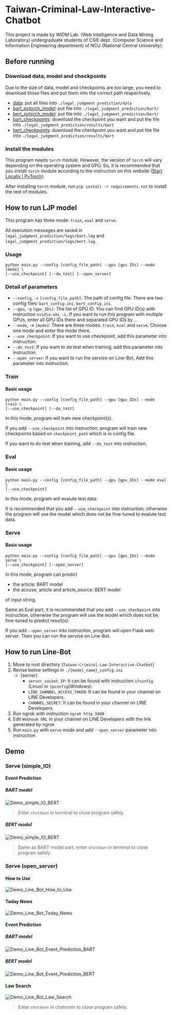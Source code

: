 # Taiwan-Criminal-Law-Interactive-Chatbot
This project is made by WIDM Lab. (Web Intelligence and Data Mining Laboratory) undergraduate students of CSIE dept. (Computer Science and Information Engineering department) of NCU (National Central University).

## Before running
### Download data, model and checkpoints
Due to the size of data, model and checkpoints are too large, you need to download those files and put them into the correct path respectively.

- [data](https://drive.google.com/drive/folders/1YJBfh5gQGuS58Gqrz4M4BqX1vaThK4kj?usp=sharing): put all files into `./legal_judgment_prediction/data`
- [bart_pytorch_model](https://drive.google.com/drive/folders/1Q39SVlJR2VuVVsnp3-iGY8J3LyJoJoxg?usp=sharing): put file into `./legal_judgment_prediction/bart/`
- [bert_pytorch_model](https://drive.google.com/drive/folders/1Q32kBQhizZ_7Zcwrw0qAFPxww9I6SsTG?usp=sharing): put file into `./legal_judgment_prediction/bert/`
- [bart_checkpoints](https://drive.google.com/drive/folders/1--R6VyusbBtMbUOcfk1xDKzEMEcn5olg?usp=sharing): download the checkpoint you want and put the file into `./legal_judgment_prediction/results/bart`
- [bert_checkpoints](https://drive.google.com/drive/folders/1CPgo7xCGPNT3pk3vIzWpYbBPCdjiPn1C?usp=sharing): download the checkpoint you want and put the file into `./legal_judgment_prediction/results/bert`

### Install the modules
This program needs `torch` module. However, the version of `torch` will vary depending on the operating system and GPU. So, it is recommended that you install `torch` module according to the instruction on this website ([Start Locally | PyTorch](https://pytorch.org/get-started/locally/)).

After installing `torch` module, run `pip install -r requirements.txt` to install the rest of modules.

## How to run LJP model
This program has three mode: `train`, `eval` and `serve`.

All execution messages are saved in `legal_judgment_prediction/logs/bart.log` and `legal_judgment_prediction/logs/bert.log`.

### Usage
```
python main.py --config [config_file_path] --gpu [gpu IDs] --mode [mode] \
[--use_checkpoint] [--do_test] [--open_server]
```

### Detail of parameters
- `--config`, `-c` `[config_file_path]`: The path of config file. There are two config files: `bart_config.ini`, `bert_config.ini`.
- `--gpu`, `-g` `[gpu_IDs]`: The list of GPU ID. You can find GPU ID(s) with instruction `nvidia-smi -L`. If you want to run this program with multiple GPUs, enter all GPU IDs there and separated GPU IDs by `,`.
- `--mode`, `-m` `[mode]`: There are three modes: `train`, `eval` and `serve`. Choose one mode and enter the mode there.
- `--use_checkpoint`: If you want to use checkpoint, add this parameter into instruction.
- `--do_test`: If you want to do test when training, add this parameter into instruction.
- `--open_server`: If you want to run the service on Line-Bot, Add this parameter into instruction.

### Train
#### Basic usage
```
python main.py --config [config_file_path] --gpu [gpu_IDs] --mode train \
[--use_checkpoint] [--do_test]
```

In this mode, program will train new checkpoint(s).

If you add `--use_checkpoint` into instruction, program will train new checkpoints based on `checkpoint_path` which is in config file.

If you want to do test when training, add `--do_test` into instruction.

### Eval
#### Basic usage
```
python main.py --config [config_file_path] --gpu [gpu_IDs] --mode eval \
[--use_checkpoint]
```

In this mode, program will evalute test data.

It is recommended that you add `--use_checkpoint` into instruction, otherwise the program will use the model which does not be fine-tuned to evalute test data.

### Serve
#### Basic usage
```
python main.py --config [config_file_path] --gpu [gpu_IDs] --mode serve \
[--use_checkpoint] [--open_server]
```

In this mode, program can predict

- the article: BART model
- the accuse, article and article_source: BERT model

of input string.

Same as Eval part, it is recommended that you add `--use_checkpoint` into instruction, otherwise the program will use the model which does not be fine-tuned to predict result(s).

If you add `--open_server` into instruction, program will open Flask web server. Then you can run the service on Line-Bot.

## How to run Line-Bot  
1. Move to root directory (`Taiwan-Criminal-Law-Interactive-Chatbot`)
2. Revise below settings in `./{model_name}_config.ini`
    - [server]
      - `server_socket_IP`: It can be found with instruction `ifconfig` (Linux) or `ipconfig`(Windows).
      - `LINE_CHANNEL_ACCESS_TOKEN`: It can be found in your channel on LINE Developers.
      - `CHANNEL_SECRET`: It can be found in your channel on LINE Developers.
3. Run ngrok with instruction `ngrok http 5000`
4. Edit `Webhook URL` in your channel on LINE Developers with the link generated by ngrok
5. Run `main.py` with `serve` mode and add `--open_server` parameter into instruction

## Demo
### Serve (simple_IO)
#### Event Prediction
##### BART model
![Demo_simple_IO_BERT](https://drive.google.com/uc?export=view&id=1RA6Id1zOb413FU7v6taLgGnEZalb-Jwr)

> Enter `shutdown` in terminal to close program safely.

##### BERT model
![Demo_simple_IO_BERT](https://drive.google.com/uc?export=view&id=1MbOXoALHHaV2n3TMUku2jXzTaCReyY11)

> Same as BART model part, enter `shutdown` in terminal to close program safely.

### Serve (open_server)
#### How to Use
![Demo_Line_Bot_How_to_Use](https://drive.google.com/uc?export=view&id=1KrvaAUrKeorUjc3FDBEFCBDD_t3lPzl3)

#### Today News
![Demo_Line_Bot_Today_News](https://drive.google.com/uc?export=view&id=1Ks7zFX44TGoBl5j8PH5cHQaKNVWkWJRK)

#### Event Prediction
##### BART model
![Demo_Line_Bot_Event_Prediction_BART](https://drive.google.com/uc?export=view&id=1R9dlADGrh57Ag_wkDJa2iPDwC5774F_j)

##### BERT model
![Demo_Line_Bot_Event_Prediction_BERT](https://drive.google.com/uc?export=view&id=1KsUZ1RQ7u-3mcSBSprOb6IQF7sSdRIkZ)

#### Law Search
![Demo_Line_Bot_Law_Search](https://drive.google.com/uc?export=view&id=1KsZpXjaUE6RXAJnzQikLlSNRXlLEt2Uk)

> Enter `shutdown` in chatroom to close program safely.